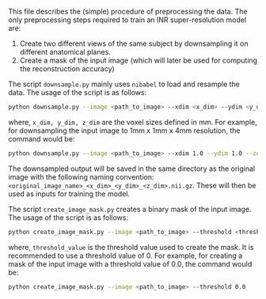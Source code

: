 This file describes the (simple) procedure of preprocessing the data. The only preprocessing steps required to train an INR super-resolution model are: 

1. Create two different views of the same subject by downsampling it on different anatomical planes. 
2. Create a mask of the input image (which will later be used for computing the reconstruction accuracy)


The script `downsample.py` mainly uses `nibabel` to load and resample the data. The usage of the script is as follows:

```bash
python downsample.py --image <path_to_image> --xdim <x_dim> --ydim <y_dim> --zdim <z_dim>
```
where, `x_dim, y_dim, z_dim` are the voxel sizes defined in mm. For example, for downsampling the input image to 1mm x 1mm x 4mm resolution, the command would be:

```bash
python downsample.py --image <path_to_image> --xdim 1.0 --ydim 1.0 --zdim 4.0
```

The downsampled output will be saved in the same directory as the original image with the following naming convention: `<original_image_name>_<x_dim>_<y_dim>_<z_dim>.nii.gz`. These will then be used as inputs for training the model. 


The script `create_image_mask.py` creates a binary mask of the input image. The usage of the script is as follows:

```bash
python create_image_mask.py --image <path_to_image> --threshold <threshold_value>
```
where, `threshold_value` is the threshold value used to create the mask. It is recommended to use a threshold value of 0. For example, for creating a mask of the input image with a threshold value of 0.0, the command would be:

```bash
python create_image_mask.py --image <path_to_image> --threshold 0.0
```

